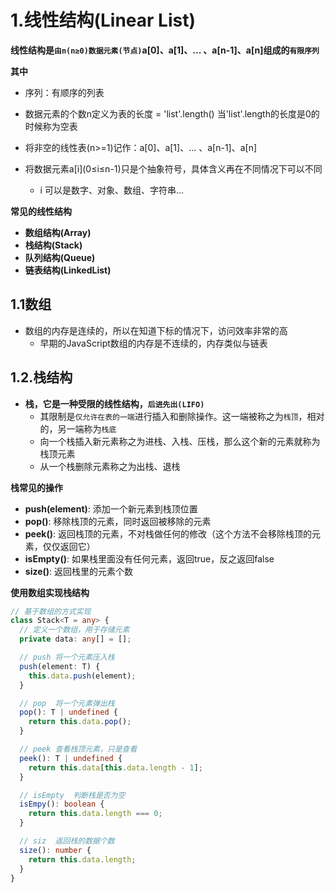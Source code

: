 # 1.线性结构(Linear List)

**线性结构是`由n(n≥0)数据元素(节点)`a[0]、a[1]、... 、a[n-1]、a[n]组成的`有限序列`**

**其中**

* 序列：有顺序的列表

* 数据元素的个数n定义为表的长度 = 'list'.length()   当'list'.length的长度是0的时候称为空表
* 将非空的线性表(n>=1)记作：a[0]、a[1]、... 、a[n-1]、a[n]
* 将数据元素a\[i](0≤i≤n-1)只是个抽象符号，具体含义再在不同情况下可以不同
  * i 可以是数字、对象、数组、字符串...

**常见的线性结构**

* **数组结构(Array)**
* **栈结构(Stack)**
* **队列结构(Queue)**
* **链表结构(LinkedList)**

## 1.1数组

* 数组的内存是连续的，所以在知道下标的情况下，访问效率非常的高
  * 早期的JavaScript数组的内存是不连续的，内存类似与链表

## 1.2.栈结构

* **栈，它是一种受限的线性结构，`后进先出(LIFO)`**
  * 其限制是`仅允许在表的一端`进行插入和删除操作。这一端被称之为`栈顶`，相对的，另一端称为`栈底`
  * 向一个栈插入新元素称之为进栈、入栈、压栈，那么这个新的元素就称为栈顶元素
  * 从一个栈删除元素称之为出栈、退栈

**栈常见的操作**

* **push(element)**: 添加一个新元素到栈顶位置
* **pop()**: 移除栈顶的元素，同时返回被移除的元素
* **peek()**: 返回栈顶的元素，不对栈做任何的修改（这个方法不会移除栈顶的元素，仅仅返回它）
* **isEmpty()**: 如果栈里面没有任何元素，返回true，反之返回false
* **size()**: 返回栈里的元素个数

**使用数组实现栈结构**

```typescript
// 基于数组的方式实现
class Stack<T = any> {
  // 定义一个数组，用于存储元素
  private data: any[] = [];

  // push 将一个元素压入栈
  push(element: T) {
    this.data.push(element);
  }

  // pop  将一个元素弹出栈
  pop(): T | undefined {
    return this.data.pop();
  }

  // peek 查看栈顶元素，只是查看
  peek(): T | undefined {
    return this.data[this.data.length - 1];
  }

  // isEmpty  判断栈是否为空
  isEmpy(): boolean {
    return this.data.length === 0;
  }

  // siz  返回栈的数据个数
  size(): number {
    return this.data.length;
  }
}
```

